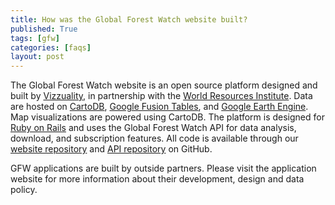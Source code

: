 ```yaml
---
title: How was the Global Forest Watch website built?
published: True
tags: [gfw]
categories: [faqs]
layout: post
---
```

<div class="content">
	<p>The Global Forest Watch website is an open source platform designed and built by <a href='http://www.vizzuality.com/' target='_blank'>Vizzuality</a>, in partnership with the <a href='http://www.wri.org/' target='_blank'>World Resources Institute</a>. Data are hosted on <a href='https://cartodb.com/' target='_blank'>CartoDB</a>, <a href='https://support.google.com/fusiontables/answer/2571232?hl=en' target='_blank'>Google Fusion Tables</a>, and <a href='https://earthengine.google.org/#intro' target='_blank'>Google Earth Engine</a>. Map visualizations are powered using CartoDB. The platform is designed for <a href='http://rubyonrails.org/' target='_blank'>Ruby on Rails</a> and uses the Global Forest Watch API for data analysis, download, and subscription features. All code is available through our <a href='https://github.com/Vizzuality/gfw' target='_blank'>website repository</a> and <a href='https://github.com/wri/gfw-api' target='_blank'>API repository</a> on GitHub.</p>
	<p>GFW applications are built by outside partners. Please visit the application website for more information about their development, design and data policy.</p>
</div>
